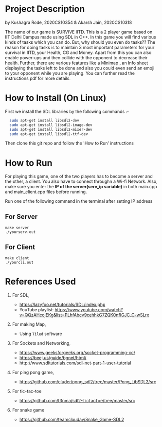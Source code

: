 # Project Description
by Kushagra Rode, 2020CS10354
& Akarsh Jain, 2020CS10318

The name of our game is SURVIVE IITD.
This is a 2 player game based on IIT Delhi Campus made using SDL in C++. In this game you will find various kinds of tasks which you can do. But, why should you even do tasks?? The reason for doing tasks is to maintain 3 most important parameters for your survival in IITD, your Health, CG and Money. Apart from this you can also enable power-ups and then collide with the opponent to decrease their health. Further, there are various features like a Minimap , an Info sheet displaying the tasks left to be done and also you could even send an emoji to your opponent while you are playing. You can further read the instructions pdf for more details.

# How to Install (On Linux)
First we install the SDL libraries by the following commands :-
```bash
  sudo apt-get install libsdl2-dev
  sudo apt-get install libsdl2-image-dev
  sudo apt-get install libsdl2-mixer-dev
  sudo apt-get install libsdl2-ttf-dev
  ```
Then clone this git repo and follow the 'How to Run' instructions
# How to Run
For playing this game, one of the two players has to become a server and the other, a client. You also have to connect throughn a Wi-fi Network.
Also, make sure you enter the **IP of the server(serv_ip variable)** in both main.cpp and main_client.cpp files before running.


Run one of the following command in the terminal after setting IP address
## For Server 
```
make server
./yourserv.out
```
## For Client
```
make client
./yourcli.out
```

# References Used
1. For SDL,
   - https://lazyfoo.net/tutorials/SDL/index.php
   - YouTube playlist: https://www.youtube.com/watch?v=QQzAHcojEKg&list=PLhfAbcv9cehhkG7ZQK0nfIGJC_C-wSLrx

2. For making Map,
   - Using `Tiled` software

3. For Sockets and Networking,
   - https://www.geeksforgeeks.org/socket-programming-cc/
   - https://beej.us/guide/bgnet/html/
   - http://www.sdltutorials.com/sdl-net-part-1-user-tutorial

4. For ping pong game,
   - https://github.com/cluder/pong_sdl2/tree/master/Pong_LibSDL2/src

5. For tic-tac-toe
   - https://github.com/t3nma/sdl2-TicTacToe/tree/master/src

6. For snake game
   - https://github.com/teamclouday/Snake_Game-SDL2